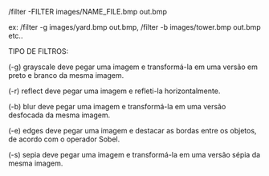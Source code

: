 
/filter -FILTER images/NAME_FILE.bmp out.bmp

ex: /filter -g images/yard.bmp out.bmp,  /filter -b images/tower.bmp out.bmp etc..



TIPO DE FILTROS:

(-g) grayscale deve pegar uma imagem e transformá-la em uma versão em preto e   branco da mesma imagem.

(-r) reflect deve pegar uma imagem e refleti-la horizontalmente.

(-b) blur deve pegar uma imagem e transformá-la em uma versão desfocada da mesma imagem.

(-e) edges deve pegar uma imagem e destacar as bordas entre os objetos, de acordo com o operador Sobel.

(-s) sepia deve pegar uma imagem e transformá-la em uma versão sépia da mesma imagem.

